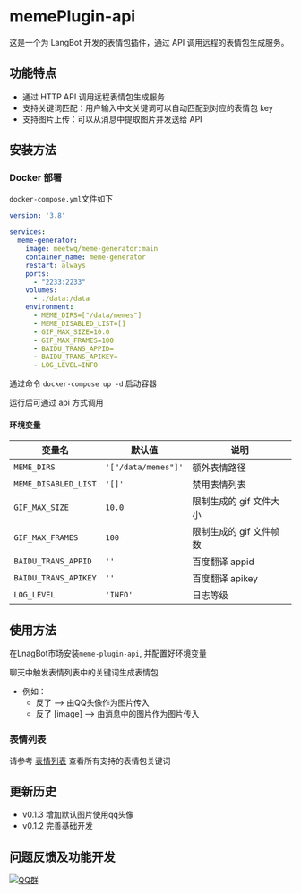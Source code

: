# memePlugin-api

这是一个为 LangBot 开发的表情包插件，通过 API 调用远程的表情包生成服务。

## 功能特点

- 通过 HTTP API 调用远程表情包生成服务
- 支持关键词匹配：用户输入中文关键词可以自动匹配到对应的表情包 key
- 支持图片上传：可以从消息中提取图片并发送给 API

## 安装方法

### Docker 部署

`docker-compose.yml`文件如下

```yaml
version: '3.8'

services:
  meme-generator:
    image: meetwq/meme-generator:main
    container_name: meme-generator
    restart: always
    ports:
      - "2233:2233"
    volumes:
      - ./data:/data
    environment:
      - MEME_DIRS=["/data/memes"]
      - MEME_DISABLED_LIST=[]
      - GIF_MAX_SIZE=10.0
      - GIF_MAX_FRAMES=100
      - BAIDU_TRANS_APPID=
      - BAIDU_TRANS_APIKEY=
      - LOG_LEVEL=INFO
```

通过命令 `docker-compose up -d` 启动容器

运行后可通过 api 方式调用

#### 环境变量



| 变量名               | 默认值              | 说明                    |
| -------------------- | ------------------- | ----------------------- |
| `MEME_DIRS`          | `'["/data/memes"]'` | 额外表情路径            |
| `MEME_DISABLED_LIST` | `'[]'`              | 禁用表情列表            |
| `GIF_MAX_SIZE`       | `10.0`              | 限制生成的 gif 文件大小 |
| `GIF_MAX_FRAMES`     | `100`               | 限制生成的 gif 文件帧数 |
| `BAIDU_TRANS_APPID`  | `''`                | 百度翻译 appid          |
| `BAIDU_TRANS_APIKEY` | `''`                | 百度翻译 apikey         |
| `LOG_LEVEL`          | `'INFO'`            | 日志等级                |

## 使用方法

在LnagBot市场安装`meme-plugin-api`, 并配置好环境变量

聊天中触发表情列表中的关键词生成表情包

- 例如：
  - 反了  --> 由QQ头像作为图片传入
  - 反了 [image] --> 由消息中的图片作为图片传入

### 表情列表

请参考 [表情列表](https://github.com/MemeCrafters/meme-generator/wiki/%E8%A1%A8%E6%83%85%E5%88%97%E8%A1%A8) 查看所有支持的表情包关键词

## 更新历史

- v0.1.3 增加默认图片使用qq头像
- v0.1.2 完善基础开发


## 问题反馈及功能开发

[![QQ群](https://img.shields.io/badge/QQ群-965312424-green)](https://qm.qq.com/cgi-bin/qm/qr?k=en97YqjfYaLpebd9Nn8gbSvxVrGdIXy2&jump_from=webapi&authKey=41BmkEjbGeJ81jJNdv7Bf5EDlmW8EHZeH7/nktkXYdLGpZ3ISOS7Ur4MKWXC7xIx)